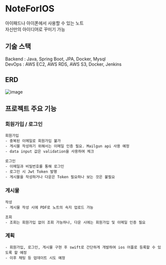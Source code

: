 # NoteForIOS
아이패드나 아이폰에서 사용할 수 있는 노트 \
자신만의 아이디어로 꾸미기 가능

## 기술 스택
Backend : Java, Spring Boot, JPA, Docker, Mysql \
DevOps : AWS EC2, AWS RDS, AWS S3, Docker, Jenkins

## ERD
![image](https://github.com/Nokchamat/NoteForIOS/assets/107979129/0c08fb83-8311-4d55-b353-27b0fd80e61d)

## 프로젝트 주요 기능
### 회원가입 / 로그인
    회원가입
    - 중복된 이메일로 회원가입 불가
    - 게시물 작성하기 위해서는 이메일 인증 필요. Mailgun api 사용 예정
    - data input 값은 validation을 사용하여 체크
    
    로그인
    - 이메일과 비밀번호를 통해 로그인
    - 로그인 시 Jwt Token 발행
    - 게시물을 작성하거나 다운은 Token 필요하나 보는 것은 불필요
### 게시물
    작성
    - 게시물 작성 시에 PDF로 노트의 속지 업로드 가능

    조회
    - 조회는 회원가입 없이 조회 가능하나, 다운 시에는 회원가입 및 이메일 인증 필요

### 계획
    - 회원가입, 로그인, 게시물 구현 후 swift로 간단하게 개발하여 ios 어플로 등록할 수 있도록 할 예정
    - 이후 채팅 등 업데이트 시도 예정
